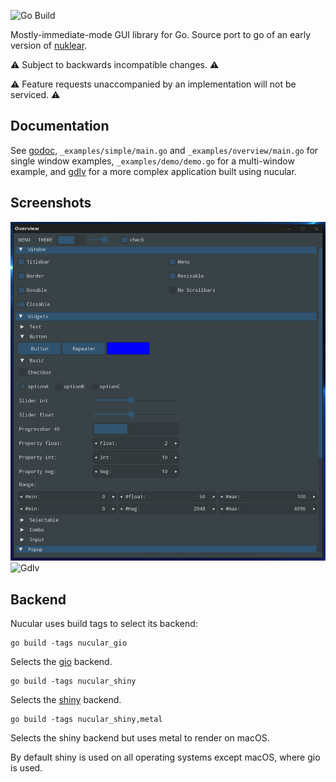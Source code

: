 ![Go Build](https://github.com/aarzilli/nucular/actions/workflows/build.yml/badge.svg)

Mostly-immediate-mode GUI library for Go.
Source port to go of an early version of [nuklear](https://github.com/vurtun/nuklear).

:warning: Subject to backwards incompatible changes. :warning:

:warning: Feature requests unaccompanied by an implementation will not be serviced. :warning:

## Documentation

See [godoc](https://godoc.org/github.com/aarzilli/nucular), `_examples/simple/main.go` and `_examples/overview/main.go` for single window examples, `_examples/demo/demo.go` for a multi-window example, and [gdlv](https://github.com/aarzilli/gdlv) for a more complex application built using nucular.

## Screenshots

![Overview](https://raw.githubusercontent.com/aarzilli/nucular/master/_examples/screen.png)
![Gdlv](https://raw.githubusercontent.com/aarzilli/gdlv/master/doc/screen.png)

## Backend

Nucular uses build tags to select its backend:

```
go build -tags nucular_gio
```

Selects the [gio](https://gioui.org/) backend.

```
go build -tags nucular_shiny
```

Selects the [shiny](https://github.com/golang/exp/tree/master/shiny) backend.

```
go build -tags nucular_shiny,metal
```

Selects the shiny backend but uses metal to render on macOS.

By default shiny is used on all operating systems except macOS, where gio is used.
